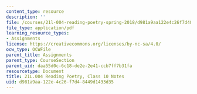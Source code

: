 ```yaml
---
content_type: resource
description: ''
file: /courses/21l-004-reading-poetry-spring-2018/d981a9aa122e4c26f7d48449d1433d35_MIT21L_004S18_class10.pdf
file_type: application/pdf
learning_resource_types:
- Assignments
license: https://creativecommons.org/licenses/by-nc-sa/4.0/
ocw_type: OCWFile
parent_title: Assignments
parent_type: CourseSection
parent_uid: daa55d0c-6c18-de2e-2e41-ccb7ff7b31fa
resourcetype: Document
title: 21L.004 Reading Poetry, Class 10 Notes
uid: d981a9aa-122e-4c26-f7d4-8449d1433d35
---
```

